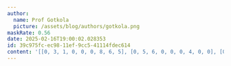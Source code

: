 ```yaml
---
author:
  name: Prof Gotkola
  picture: /assets/blog/authors/gotkola.png
maskRate: 0.56
date: 2025-02-16T19:00:02.028353
id: 39c975fc-ec98-11ef-9cc5-41114fdec614
content: '[[0, 3, 1, 0, 0, 0, 8, 6, 5], [0, 5, 6, 0, 0, 0, 4, 0, 0], [0, 4, 0, 0, 0, 0, 3, 7, 0], [0, 1, 0, 0, 3, 0, 0, 0, 0], [8, 0, 0, 0, 0, 9, 0, 3, 1], [5, 0, 3, 1, 0, 6, 7, 0, 8], [0, 2, 0, 0, 0, 0, 0, 8, 7], [0, 6, 9, 0, 7, 0, 0, 0, 3], [3, 0, 7, 4, 1, 2, 0, 9, 0]]'
---
```

